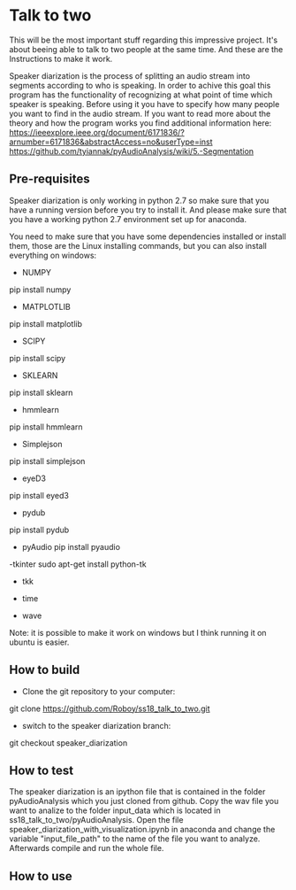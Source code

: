 # Talk to two

This will be the most important stuff regarding this impressive project. It's about beeing able to talk to two people at the same time. And these are the Instructions to make it work.

Speaker diarization is the process of splitting an audio stream into segments according to who is speaking. 
In order to achive this goal this program has the functionality of recognizing at what point of time which speaker is speaking. Before using it you have to specify how many people you want to find in the audio stream.
If you want to read more about the theory and how the program works you find additional information here:
https://ieeexplore.ieee.org/document/6171836/?arnumber=6171836&abstractAccess=no&userType=inst
https://github.com/tyiannak/pyAudioAnalysis/wiki/5.-Segmentation
## Pre-requisites
Speaker diarization is only working in python 2.7 so make sure that you have a running version before you try to install it. And please make sure that you have 
a working python 2.7 environment set up for anaconda. 

You need to make sure that you have some dependencies installed or install them, those are the Linux installing commands, but you can also install everything on windows: 

- NUMPY

pip install numpy

- MATPLOTLIB

pip install matplotlib

- SCIPY

pip install scipy  

- SKLEARN

pip install sklearn 

- hmmlearn

pip install hmmlearn

- Simplejson

pip install simplejson

- eyeD3

pip install eyed3

- pydub

pip install pydub

- pyAudio
pip install pyaudio 

-tkinter
sudo apt-get install python-tk

- tkk

- time 

- wave 


Note: it is possible to make it work on windows but I think running it on ubuntu is easier. 

## How to build

- Clone the git repository to your computer:

git clone https://github.com/Roboy/ss18_talk_to_two.git

- switch to the speaker diarization branch:

git checkout speaker_diarization




## How to test
The speaker diarization is an ipython file that is contained in the folder pyAudioAnalysis which you just cloned from github. 
Copy the wav file you want to analize to the folder input_data which is located in ss18_talk_to_two/pyAudioAnalysis. 
Open the file speaker_diarization_with_visualization.ipynb in anaconda and change the variable "input_file_path" to the name of the file you want to analyze.
Afterwards compile and run the whole file. 

## How to use
